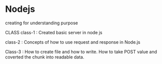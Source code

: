 # Nodejs

creating for understanding purpose

CLASS
class-1 : Created basic server in node js

class-2 : Concepts of how to use request and response in Node.js

Class-3 : How to create file and how to write. How to take POST value and coverted the chunk into readable data.
